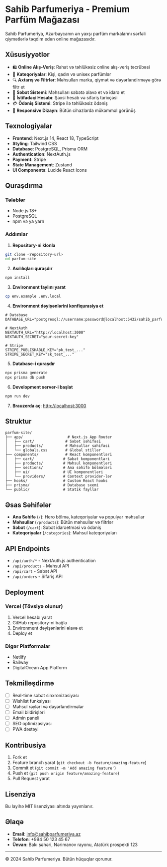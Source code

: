# Sahib Parfumeriya - Premium Parfüm Mağazası

Sahib Parfumeriya, Azərbaycanın ən yaxşı parfüm markalarını sərfəli qiymətlərlə təqdim edən online mağazasıdır.

## Xüsusiyyətlər

- 🛍️ **Online Alış-Veriş**: Rahat və təhlükəsiz online alış-veriş təcrübəsi
- 🎯 **Kateqoriyalar**: Kişi, qadın və unisex parfümlər
- 🔍 **Axtarış və Filtrlər**: Məhsulları marka, qiymət və dəyərləndirməyə görə filtr et
- 🛒 **Səbət Sistemi**: Məhsulları səbətə əlavə et və idarə et
- 👤 **İstifadəçi Hesabı**: Şəxsi hesab və sifariş tarixçəsi
- 💳 **Ödəniş Sistemi**: Stripe ilə təhlükəsiz ödəniş
- 📱 **Responsive Dizayn**: Bütün cihazlarda mükəmməl görünüş

## Texnologiyalar

- **Frontend**: Next.js 14, React 18, TypeScript
- **Styling**: Tailwind CSS
- **Database**: PostgreSQL, Prisma ORM
- **Authentication**: NextAuth.js
- **Payment**: Stripe
- **State Management**: Zustand
- **UI Components**: Lucide React Icons

## Quraşdırma

### Tələblər

- Node.js 18+ 
- PostgreSQL
- npm və ya yarn

### Addımlar

1. **Repository-ni klonla**
```bash
git clone <repository-url>
cd parfum-site
```

2. **Asılılıqları quraşdır**
```bash
npm install
```

3. **Environment faylını yarat**
```bash
cp env.example .env.local
```

4. **Environment dəyişənlərini konfiqurasiya et**
```env
# Database
DATABASE_URL="postgresql://username:password@localhost:5432/sahib_parfumeriya"

# NextAuth
NEXTAUTH_URL="http://localhost:3000"
NEXTAUTH_SECRET="your-secret-key"

# Stripe
STRIPE_PUBLISHABLE_KEY="pk_test_..."
STRIPE_SECRET_KEY="sk_test_..."
```

5. **Database-i quraşdır**
```bash
npx prisma generate
npx prisma db push
```

6. **Development server-i başlat**
```bash
npm run dev
```

7. **Brauzerda aç**: [http://localhost:3000](http://localhost:3000)

## Struktur

```
parfum-site/
├── app/                    # Next.js App Router
│   ├── cart/              # Səbət səhifəsi
│   ├── products/          # Məhsullar səhifəsi
│   └── globals.css        # Global stillər
├── components/            # React komponentləri
│   ├── cart/             # Səbət komponentləri
│   ├── products/         # Məhsul komponentləri
│   ├── sections/         # Ana səhifə bölmələri
│   ├── ui/               # UI komponentləri
│   └── providers/        # Context provider-lər
├── hooks/                # Custom React hooks
├── prisma/               # Database sxemi
└── public/               # Statik fayllar
```

## Əsas Səhifələr

- **Ana Səhifə** (`/`): Hero bölmə, kateqoriyalar və populyar məhsullar
- **Məhsullar** (`/products`): Bütün məhsullar və filtrlər
- **Səbət** (`/cart`): Səbət idarəetməsi və ödəniş
- **Kateqoriyalar** (`/categories`): Məhsul kateqoriyaları

## API Endpoints

- `/api/auth/*` - NextAuth.js authentication
- `/api/products` - Məhsul API
- `/api/cart` - Səbət API
- `/api/orders` - Sifariş API

## Deployment

### Vercel (Tövsiyə olunur)

1. Vercel hesabı yarat
2. GitHub repository-ni bağla
3. Environment dəyişənlərini əlavə et
4. Deploy et

### Digər Platformalar

- Netlify
- Railway
- DigitalOcean App Platform

## Təkmilləşdirmə

- [ ] Real-time səbət sinxronizasiyası
- [ ] Wishlist funksiyası
- [ ] Məhsul rəyləri və dəyərləndirmələr
- [ ] Email bildirişləri
- [ ] Admin paneli
- [ ] SEO optimizasiyası
- [ ] PWA dəstəyi

## Kontribusiya

1. Fork et
2. Feature branch yarat (`git checkout -b feature/amazing-feature`)
3. Commit et (`git commit -m 'Add amazing feature'`)
4. Push et (`git push origin feature/amazing-feature`)
5. Pull Request yarat

## Lisenziya

Bu layihə MIT lisenziyası altında yayımlanır.

## Əlaqə

- **Email**: info@sahibparfumeriya.az
- **Telefon**: +994 50 123 45 67
- **Ünvan**: Bakı şəhəri, Nərimanov rayonu, Atatürk prospekti 123

---

© 2024 Sahib Parfumeriya. Bütün hüquqlar qorunur.
